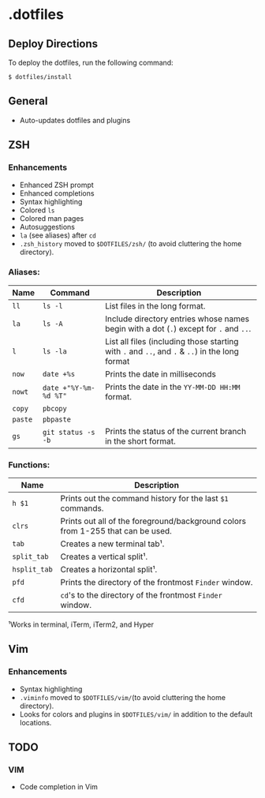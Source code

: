 # .dotfiles

## Deploy Directions

To deploy the dotfiles, run the following command:

```shell
$ dotfiles/install
```

## General

- Auto-updates dotfiles and plugins

## ZSH

### Enhancements

- Enhanced ZSH prompt
- Enhanced completions
- Syntax highlighting
- Colored `ls`
- Colored man pages
- Autosuggestions
- `la` (see aliases) after `cd`
- `.zsh_history` moved to `$DOTFILES/zsh/` (to avoid cluttering the home directory).

### Aliases:

| Name    | Command               | Description                                                                                    |
|---------|-----------------------|------------------------------------------------------------------------------------------------|
| `ll`    | `ls -l`               | List files in the long format.                                                                 |
| `la`    | `ls -A`               | Include directory entries whose names begin with a dot (`.`) except for `.` and `..`.          |
| `l`     | `ls -la`              | List all files (including those starting with `.` and `..`, and `.` & `..`) in the long format |
| `now`   | `date +%s`            | Prints the date in milliseconds                                                                |
| `nowt`  | `date +"%Y-%m-%d %T"` | Prints the date in the `YY-MM-DD HH:MM` format.                                                |
| `copy`  | `pbcopy`              |                                                                                                |
| `paste` | `pbpaste`             |                                                                                                |
| `gs`    | `git status -s -b`    | Prints the status of the current branch in the short format.                                   |

### Functions:

| Name         | Description                                                                     |
|--------------|---------------------------------------------------------------------------------|
| `h $1`       | Prints out the command history for the last `$1` commands.                      |
| `clrs`       | Prints out all of the foreground/background colors from 1-255 that can be used. |
| `tab`        | Creates a new terminal tab¹.                                                    |
| `split_tab`  | Creates a vertical split¹.                                                      |
| `hsplit_tab` | Creates a horizontal split¹.                                                    |
| `pfd`        | Prints the directory of the frontmost `Finder` window.                          |
| `cfd`        | `cd`'s to the directory of the frontmost `Finder` window.                       |

¹Works in terminal, iTerm, iTerm2, and Hyper

## Vim

### Enhancements

- Syntax highlighting
- `.viminfo` moved to `$DOTFILES/vim/`(to avoid cluttering the home directory).
- Looks for colors and plugins in `$DOTFILES/vim/` in addition to the default locations.

## TODO

### VIM

- Code completion in Vim
